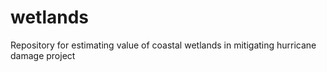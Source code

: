 # wetlands
Repository for estimating value of coastal wetlands in mitigating hurricane damage project
